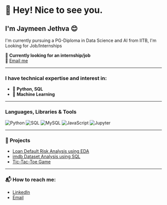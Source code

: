 # 👋 Hey! Nice to see you.

## I'm Jaymeen Jethva 😊

I'm currently pursuing a PG-Diploma in Data Science and AI from IITB, I'm Looking for Job/Internships

💼 **Currently looking for an internship/job**  
📧 [Email me](mailto:jayminjethva7317@gmail.com)

---

### I have technical expertise and interest in:
- 🧠 **Python, SQL**
- 🤖 **Machine Learning**

---

### **Languages, Libraries & Tools**
![Python](https://img.shields.io/badge/-Python-3776AB?logo=python&logoColor=white&style=flat)
![SQL](https://img.shields.io/badge/-SQL-4479A1?logo=mysql&logoColor=white&style=flat)
![MySQL](https://img.shields.io/badge/-MySQL-005C84?logo=mysql&logoColor=white&style=flat)
![JavaScript](https://img.shields.io/badge/-JavaScript-F7DF1E?logo=javascript&logoColor=black&style=flat)
![Jupyter](https://img.shields.io/badge/-Jupyter-F37626?logo=jupyter&logoColor=white&style=flat)

---

### 🌟 **Projects**
- [Loan Default Risk Analysis using EDA](https://github.com/Jaymeen-Jethva/Loan-Default-Risk-Analysis-using-EDA)
- [imdb Dataset Analysis using SQL](https://github.com/Jaymeen-Jethva/imdb-Dataset-Analysis-using-SQL)
- [Tic-Tac-Toe Game](https://github.com/Jaymeen-Jethva/Tic-Tac-Toe-GAME)

---

### 📬 **How to reach me:**
- [LinkedIn](https://www.linkedin.com/in/jaymeen-jethva/)
- [Email](mailto:jayminjethva7317@gmail.com)
